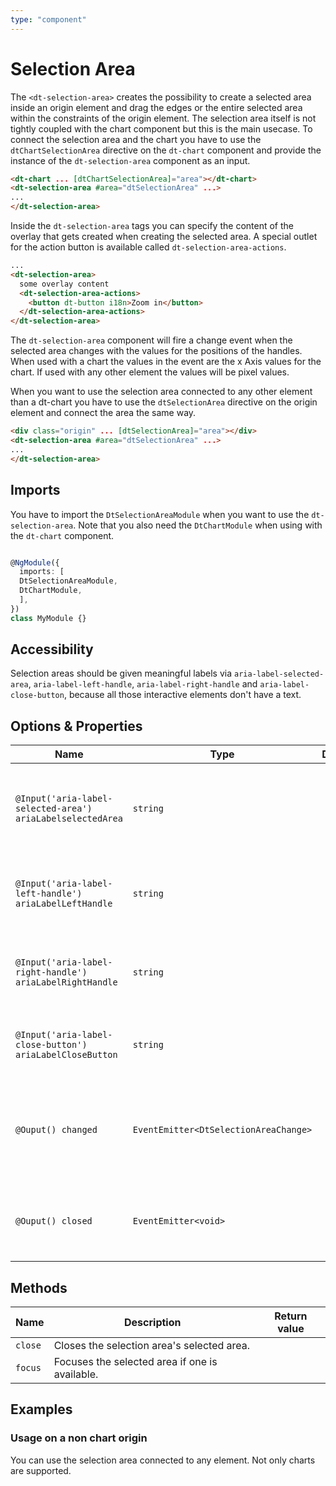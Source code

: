 ```yaml
---
type: "component"
---
```


# Selection Area

<docs-source-example example="SelectionAreaChartExample" fullwidth="true"></docs-source-example>

The `<dt-selection-area>` creates the possibility to create a selected area inside an origin element and drag the edges or the entire selected area within the constraints of the origin element. The selection area itself is not tightly coupled with the chart component but this is the main usecase.
To connect the selection area and the chart you have to use the `dtChartSelectionArea` directive on the `dt-chart` component and provide the instance of the `dt-selection-area` component as an input.

```html
<dt-chart ... [dtChartSelectionArea]="area"></dt-chart>
<dt-selection-area #area="dtSelectionArea" ...>
...
</dt-selection-area>

```

Inside the `dt-selection-area` tags you can specify the content of the overlay that gets created when creating the selected area. A special outlet for the action button is available called `dt-selection-area-actions`. 

```html
...
<dt-selection-area>
  some overlay content
  <dt-selection-area-actions>
    <button dt-button i18n>Zoom in</button>
  </dt-selection-area-actions>
</dt-selection-area>

```

The `dt-selection-area` component will fire a change event when the selected area changes with the values for the positions of the handles. When used with a chart the values in the event are the x Axis values for the chart. If used with any other element the values will be pixel values.

When you want to use the selection area connected to any other element than a dt-chart you have to use the `dtSelectionArea` directive on the origin element and connect the area the same way. 

```html
<div class="origin" ... [dtSelectionArea]="area"></div>
<dt-selection-area #area="dtSelectionArea" ...>
...
</dt-selection-area>

```

## Imports

You have to import the `DtSelectionAreaModule` when you want to use the `dt-selection-area`. Note that you also need the `DtChartModule` when using with the `dt-chart` component.

```typescript

@NgModule({
  imports: [
  DtSelectionAreaModule,
  DtChartModule,
  ],
})
class MyModule {}

```

## Accessibility

Selection areas should be given meaningful labels via `aria-label-selected-area`, `aria-label-left-handle`, `aria-label-right-handle` and `aria-label-close-button`, because all those interactive elements don't have a text.

## Options & Properties

| Name | Type | Default | Description |
| --- | --- | --- | --- |
| `@Input('aria-label-selected-area') ariaLabelselectedArea` | `string` |  | Aria label of the selected area that is created and can be moved.|
| `@Input('aria-label-left-handle') ariaLabelLeftHandle` | `string` | | Aria label of the left handle of the selected area. |
| `@Input('aria-label-right-handle') ariaLabelRightHandle` | `string` |  | Aria label of the right handle of the selected area. |
| `@Input('aria-label-close-button') ariaLabelCloseButton` | `string` |  | Aria label of the close button inside the overlay. |
| `@Ouput() changed` | `EventEmitter<DtSelectionAreaChange>` |  | Event emitted when the position or width of the selected area changes. |
| `@Ouput() closed` | `EventEmitter<void>` |  | Event emitted when the selected area is closed. |


## Methods

| Name | Description | Return value |
| --- | --- | --- |
| `close` | Closes the selection area's selected area. |  |
| `focus` | Focuses the selected area if one is available. |  |

## Examples

### Usage on a non chart origin

You can use the selection area connected to any element. Not only charts are supported.

<docs-source-example example="SelectionAreaDefaultExample" fullwidth="true"></docs-source-example>

